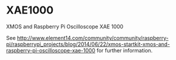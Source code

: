 XAE1000
=======

XMOS and Raspberry Pi Oscilloscope XAE 1000

See http://www.element14.com/community/community/raspberry-pi/raspberrypi_projects/blog/2014/06/22/xmos-startkit-xmos-and-raspberry-pi-oscilloscope-xae-1000 for further information.

